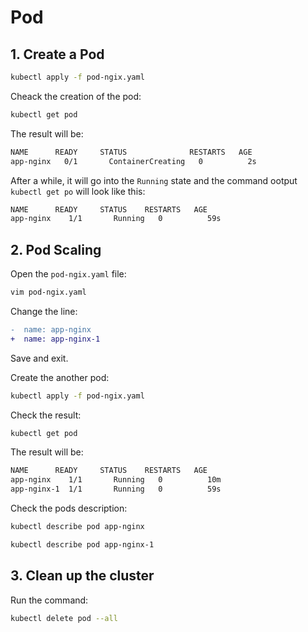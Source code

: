 # Pod

## 1. Create a Pod

```bash
kubectl apply -f pod-ngix.yaml
```

Cheack the creation of the pod:

```bash
kubectl get pod
```

The result will be:

```bash
NAME      READY     STATUS              RESTARTS   AGE
app-nginx   0/1       ContainerCreating   0          2s
```

After a while, it will go into the  `Running` state
and the command ootput `kubectl get po` will look like this:

```bash
NAME      READY     STATUS    RESTARTS   AGE
app-nginx    1/1       Running   0          59s
```

## 2. Pod Scaling

Open the `pod-ngix.yaml` file:

```bash
vim pod-ngix.yaml
```

Change the line:

```diff
-  name: app-nginx
+  name: app-nginx-1
```

Save and exit.

Create the another pod:

```bash
kubectl apply -f pod-ngix.yaml
```

Check the result:

```bash
kubectl get pod
```

The result will be:

```bash
NAME      READY     STATUS    RESTARTS   AGE
app-nginx    1/1       Running   0          10m
app-nginx-1  1/1       Running   0          59s
```


Check the pods description:

```bash
kubectl describe pod app-nginx
```
```bash
kubectl describe pod app-nginx-1
```

## 3. Clean up the cluster

Run the command:

```bash
kubectl delete pod --all
```
